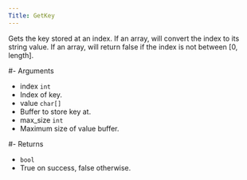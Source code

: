 ```yaml
---
Title: GetKey
---
```


Gets the key stored at an index. If an array, will convert the index to its string value. If an array, will return false if the index is not between [0, length].

#- Arguments
- index `int`
- Index of key.
- value `char[]`
- Buffer to store key at.
- max_size `int`
- Maximum size of value buffer.

#- Returns
- `bool`
- True on success, false otherwise.
